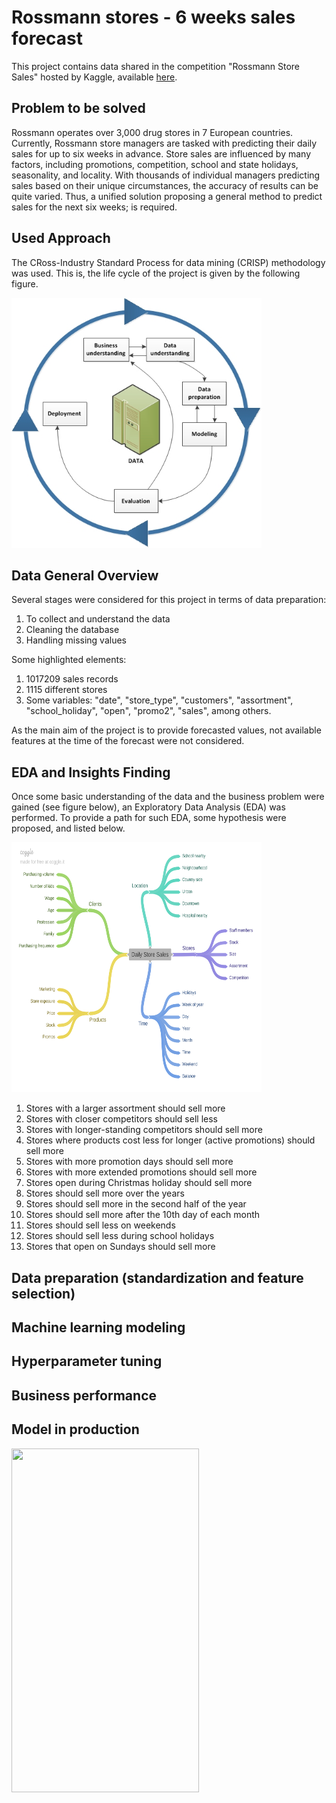 # Rossmann stores - 6 weeks sales forecast

This project contains data shared in the competition "Rossmann Store Sales" hosted by Kaggle, available [here](https://www.kaggle.com/c/rossmann-store-sales).

## Problem to be solved 

Rossmann operates over 3,000 drug stores in 7 European countries. Currently, Rossmann store managers are tasked with predicting their daily sales for up to six weeks in advance. Store sales are influenced by many factors, including promotions, competition, school and state holidays, seasonality, and locality. With thousands of individual managers predicting sales based on their unique circumstances, the accuracy of results can be quite varied. Thus, a unified solution proposing a general method to predict sales for the next six weeks; is required. 

## Used Approach

The CRoss-Industry Standard Process for data mining (CRISP) methodology was used. This is, the life cycle of the project is given by the following figure. 

<img src="img/IBM.jpg" width="400" height="400" />

## Data General Overview
Several stages were considered for this project in terms of data preparation: 

1. To collect and understand the data
2. Cleaning the database
3. Handling  missing values

Some highlighted elements: 
1. 1017209 sales records 
2. 1115 different stores
3. Some variables: "date", "store_type", "customers", "assortment", "school_holiday", "open", "promo2", "sales", among others. 

As the main aim of the project is to provide forecasted values, not available features at the time of the forecast were not considered. 

## EDA and Insights Finding

Once some basic understanding of the data and the business problem were gained (see figure below), an Exploratory Data Analysis (EDA) was performed. To provide a path for such EDA, some hypothesis were proposed, and listed below. 

<img src="img/DAILY_SOTORE_SALES.png" width="400" height="400" />

1. Stores with a larger assortment should sell more
2. Stores with closer competitors should sell less
3. Stores with longer-standing competitors should sell more
4. Stores where products cost less for longer (active promotions) should sell more
5. Stores with more promotion days should sell more
6. Stores with more extended promotions should sell more
7. Stores open during Christmas holiday should sell more
8. Stores should sell more over the years
9. Stores should sell more in the second half of the year
10. Stores should sell more after the 10th day of each month
11. Stores should sell less on weekends
12. Stores should sell less during school holidays
13. Stores that open on Sundays should sell more

## Data preparation (standardization and feature selection)

## Machine learning modeling

## Hyperparameter tuning

## Business performance

## Model in production

<img src="bot.gif" width="300" height="550" />
